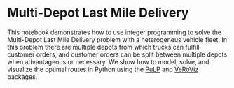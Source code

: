 # Multi-Depot Last Mile Delivery

This notebook demonstrates how to use integer programming to solve the Multi-Depot Last Mile Delivery problem with a 
heterogeneus vehicle fleet. In this problem there are multiple depots from which trucks can fulfill customer orders, and 
customer orders can be split between multiple depots when advantageous or necessary. We show how to model, solve, and
visualize the optimal routes in Python using the [PuLP](https://coin-or.github.io/pulp/)  and [VeRoViz](https://veroviz.org/) packages.
